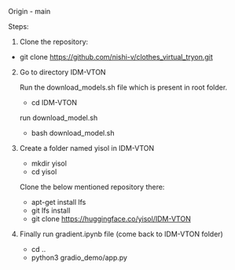 Origin - main

Steps:
1. Clone the repository:
  - git clone https://github.com/nishi-v/clothes_virtual_tryon.git


2. Go to directory IDM-VTON

   Run the download_models.sh file which is present in root folder.
   - cd IDM-VTON

   run download_model.sh
   - bash download_model.sh

4. Create a folder named yisol in IDM-VTON
   - mkdir yisol
   - cd yisol

   Clone the below mentioned repository there:
   - apt-get install lfs
   - git lfs install
   - git clone https://huggingface.co/yisol/IDM-VTON
  
5. Finally run gradient.ipynb file
   (come back to IDM-VTON folder)
   - cd ..
   - python3 gradio_demo/app.py

